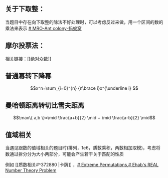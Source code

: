 
## 关于下取整：
当题目中存在向下取整的除法不好处理时，可以考虑反过来做，用一个区间的数的乘法来表示 [# MRO-Ant colony-蚂蚁窝](https://www.luogu.com.cn/problem/P3576)

## 摩尔投票法：
相关链接：[[绝对众数]]

## 普通幂转下降幂

$$x^n=\sum_{i=0}^{n} {n\brace i}x^{\underline i} $$
## 曼哈顿距离转切比雪夫距离

$$\max\{ a,b \}=\mid \frac{a+b}{2} \mid + \mid \frac{a-b}{2} \mid$$
## 值域相关

当遇见跟数的值域相关的题目时(排列，1e6，质数乘积，两数相加取模)，考虑将数通过拆分分为大小两部分，可能会产生若干关于匹配的性质

例如 [[质数相关#^372880 |卡牌]] ，[# Extreme Permutations](https://codeforces.com/gym/100917/problem/E),[# Ehab's REAL Number Theory Problem](https://codeforces.com/problemset/problem/1325/E)
